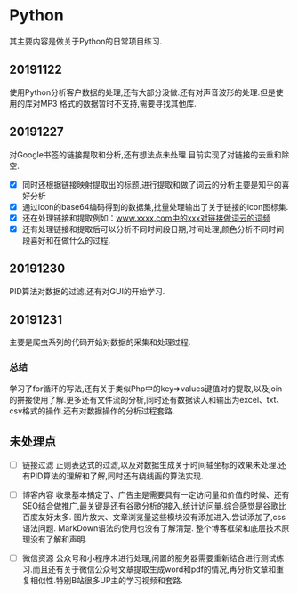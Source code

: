 # Python
  其主要内容是做关于Python的日常项目练习.
## 20191122  
  使用Python分析客户数据的处理,还有大部分没做.还有对声音波形的处理.但是使用的库对MP3
   格式的数据暂时不支持,需要寻找其他库.
  
## 20191227
  对Google书签的链接提取和分析,还有想法点未处理.目前实现了对链接的去重和除空.

  - [X] 同时还根据链接映射提取出的标题,进行提取和做了词云的分析主要是知乎的喜好分析
  - [X] 通过icon的base64编码得到的数据集,批量处理输出了关于链接的icon图标集.
  - [X] 还在处理链接和提取例如：www.xxxx.com中的xxx对链接做词云的词频
  - [X] 还有处理链接和提取后可以分析不同时间段日期,时间处理,颜色分析不同时间段喜好和在做什么的过程.
  
## 20191230
  PID算法对数据的过滤,还有对GUI的开始学习.

## 20191231
  主要是爬虫系列的代码开始对数据的采集和处理过程.

### 总结  
  学习了for循环的写法,还有关于类似Php中的key=>values键值对的提取,以及join的拼接使用了解.更多还有文件流的分析,同时还有数据读入和输出为excel、txt、csv格式的操作.还有对数据操作的分析过程套路.

## 未处理点
  - [ ] 链接过滤
   正则表达式的过滤,以及对数据生成关于时间轴坐标的效果未处理.还有PID算法的理解和了解,同时还有绕线画的算法实现.

  - [ ] 博客内容
   收录基本搞定了、广告主是需要具有一定访问量和价值的时候、还有SEO结合做推广,最关键是还有谷歌分析的接入,统计访问量.综合感觉是谷歌比百度友好太多. 图片放大、文章浏览量这些模块没有添加进入.尝试添加了,css语法问题.
   MarkDown语法的使用也没有了解清楚.
   整个博客框架和底层技术原理没有了解和声明.

  - [ ] 微信资源
   公众号和小程序未进行处理,闲置的服务器需要重新结合进行测试练习.而且还有关于微信公众号文章提取生成word和pdf的情况,再分析文章和重复相似性.特别B站很多UP主的学习视频和套路.